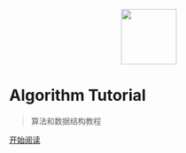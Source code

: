 <div align="center"><img width="100px" src="http://dunwu.test.upcdn.net/cs/others/zp.png"/></div>

# Algorithm Tutorial

> 算法和数据结构教程

[开始阅读](README.md)
